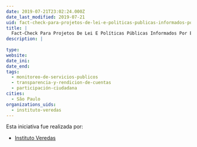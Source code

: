 ```yaml
---
date: 2019-07-21T23:02:24.000Z
date_last_modified: 2019-07-21
uid: fact-check-para-projetos-de-lei-e-politicas-publicas-informados-por-evidencias
title: |
  Fact-Check Para Projetos De Lei E Políticas Públicas Informados Por Evidências
description: |
  
type: 
website: 
date_ini: 
date_end: 
tags:
  - monitoreo-de-servicios-publicos
  - transparencia-y-rendicion-de-cuentas
  - participación-ciudadana
cities: 
  - São Paulo
organizations_uids:
  - instituto-veredas
---
```


Esta iniciativa fue realizada por:

- [Instituto Veredas](/organizaciones/instituto-veredas)
